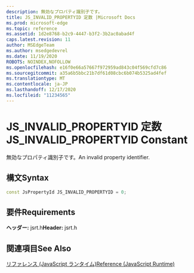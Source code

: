 ```yaml
---
description: 無効なプロパティ識別子です。
title: JS_INVALID_PROPERTYID 定数 |Microsoft Docs
ms.prod: microsoft-edge
ms.topic: reference
ms.assetid: 1d2e8768-b2c9-4447-b3f2-3b2ac0abad4f
caps.latest.revision: 11
author: MSEdgeTeam
ms.author: msedgedevrel
ms.date: 11/19/2020
ROBOTS: NOINDEX,NOFOLLOW
ms.openlocfilehash: e16f0e66a57667f972959ad843c04f569cfd7c86
ms.sourcegitcommit: a35a6b5bbc21b7df61d08cbc6b074b5325ad4fef
ms.translationtype: MT
ms.contentlocale: ja-JP
ms.lasthandoff: 12/17/2020
ms.locfileid: "11234565"
---
```

# <span data-ttu-id="d8198-103">JS_INVALID_PROPERTYID 定数</span><span class="sxs-lookup"><span data-stu-id="d8198-103">JS_INVALID_PROPERTYID Constant</span></span>

<span data-ttu-id="d8198-104">無効なプロパティ識別子です。</span><span class="sxs-lookup"><span data-stu-id="d8198-104">An invalid property identifier.</span></span>  
  
## <span data-ttu-id="d8198-105">構文</span><span class="sxs-lookup"><span data-stu-id="d8198-105">Syntax</span></span>  
  
```cpp  
const JsPropertyId JS_INVALID_PROPERTYID = 0;  
```  
  
## <span data-ttu-id="d8198-106">要件</span><span class="sxs-lookup"><span data-stu-id="d8198-106">Requirements</span></span>  
 <span data-ttu-id="d8198-107">**ヘッダー:** jsrt.h</span><span class="sxs-lookup"><span data-stu-id="d8198-107">**Header:** jsrt.h</span></span>  
  
## <span data-ttu-id="d8198-108">関連項目</span><span class="sxs-lookup"><span data-stu-id="d8198-108">See Also</span></span>  
 [<span data-ttu-id="d8198-109">リファレンス (JavaScript ランタイム)</span><span class="sxs-lookup"><span data-stu-id="d8198-109">Reference (JavaScript Runtime)</span></span>](../chakra-hosting/reference-javascript-runtime.md)
